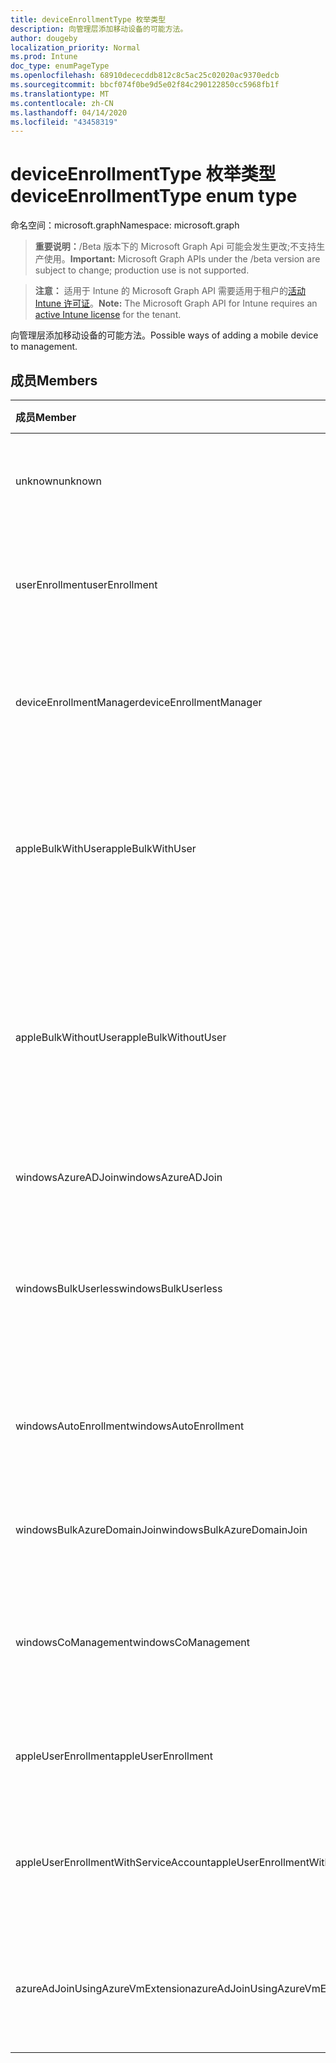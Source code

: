 ```yaml
---
title: deviceEnrollmentType 枚举类型
description: 向管理层添加移动设备的可能方法。
author: dougeby
localization_priority: Normal
ms.prod: Intune
doc_type: enumPageType
ms.openlocfilehash: 68910dececddb812c8c5ac25c02020ac9370edcb
ms.sourcegitcommit: bbcf074f0be9d5e02f84c290122850cc5968fb1f
ms.translationtype: MT
ms.contentlocale: zh-CN
ms.lasthandoff: 04/14/2020
ms.locfileid: "43458319"
---
```

# <a name="deviceenrollmenttype-enum-type"></a><span data-ttu-id="4b3e1-103">deviceEnrollmentType 枚举类型</span><span class="sxs-lookup"><span data-stu-id="4b3e1-103">deviceEnrollmentType enum type</span></span>

<span data-ttu-id="4b3e1-104">命名空间：microsoft.graph</span><span class="sxs-lookup"><span data-stu-id="4b3e1-104">Namespace: microsoft.graph</span></span>

> <span data-ttu-id="4b3e1-105">**重要说明：**/Beta 版本下的 Microsoft Graph Api 可能会发生更改;不支持生产使用。</span><span class="sxs-lookup"><span data-stu-id="4b3e1-105">**Important:** Microsoft Graph APIs under the /beta version are subject to change; production use is not supported.</span></span>

> <span data-ttu-id="4b3e1-106">**注意：** 适用于 Intune 的 Microsoft Graph API 需要适用于租户的[活动 Intune 许可证](https://go.microsoft.com/fwlink/?linkid=839381)。</span><span class="sxs-lookup"><span data-stu-id="4b3e1-106">**Note:** The Microsoft Graph API for Intune requires an [active Intune license](https://go.microsoft.com/fwlink/?linkid=839381) for the tenant.</span></span>

<span data-ttu-id="4b3e1-107">向管理层添加移动设备的可能方法。</span><span class="sxs-lookup"><span data-stu-id="4b3e1-107">Possible ways of adding a mobile device to management.</span></span>

## <a name="members"></a><span data-ttu-id="4b3e1-108">成员</span><span class="sxs-lookup"><span data-stu-id="4b3e1-108">Members</span></span>
|<span data-ttu-id="4b3e1-109">成员</span><span class="sxs-lookup"><span data-stu-id="4b3e1-109">Member</span></span>|<span data-ttu-id="4b3e1-110">值</span><span class="sxs-lookup"><span data-stu-id="4b3e1-110">Value</span></span>|<span data-ttu-id="4b3e1-111">说明</span><span class="sxs-lookup"><span data-stu-id="4b3e1-111">Description</span></span>|
|:---|:---|:---|
|<span data-ttu-id="4b3e1-112">unknown</span><span class="sxs-lookup"><span data-stu-id="4b3e1-112">unknown</span></span>|<span data-ttu-id="4b3e1-113">0</span><span class="sxs-lookup"><span data-stu-id="4b3e1-113">0</span></span>|<span data-ttu-id="4b3e1-114">默认值，未收集注册类型。</span><span class="sxs-lookup"><span data-stu-id="4b3e1-114">Default value, enrollment type was not collected.</span></span>|
|<span data-ttu-id="4b3e1-115">userEnrollment</span><span class="sxs-lookup"><span data-stu-id="4b3e1-115">userEnrollment</span></span>|<span data-ttu-id="4b3e1-116">1</span><span class="sxs-lookup"><span data-stu-id="4b3e1-116">1</span></span>|<span data-ttu-id="4b3e1-117">通过 BYOD 通道的用户驱动的注册。</span><span class="sxs-lookup"><span data-stu-id="4b3e1-117">User driven enrollment through BYOD channel.</span></span>|
|<span data-ttu-id="4b3e1-118">deviceEnrollmentManager</span><span class="sxs-lookup"><span data-stu-id="4b3e1-118">deviceEnrollmentManager</span></span>|<span data-ttu-id="4b3e1-119">双面</span><span class="sxs-lookup"><span data-stu-id="4b3e1-119">2</span></span>|<span data-ttu-id="4b3e1-120">具有设备注册管理员帐户的用户注册。</span><span class="sxs-lookup"><span data-stu-id="4b3e1-120">User enrollment with a device enrollment manager account.</span></span>|
|<span data-ttu-id="4b3e1-121">appleBulkWithUser</span><span class="sxs-lookup"><span data-stu-id="4b3e1-121">appleBulkWithUser</span></span>|<span data-ttu-id="4b3e1-122">第三章</span><span class="sxs-lookup"><span data-stu-id="4b3e1-122">3</span></span>|<span data-ttu-id="4b3e1-123">使用用户质询的 Apple 批量注册。</span><span class="sxs-lookup"><span data-stu-id="4b3e1-123">Apple bulk enrollment with user challenge.</span></span> <span data-ttu-id="4b3e1-124">（DEP、Apple 配置器）</span><span class="sxs-lookup"><span data-stu-id="4b3e1-124">(DEP, Apple Configurator)</span></span>|
|<span data-ttu-id="4b3e1-125">appleBulkWithoutUser</span><span class="sxs-lookup"><span data-stu-id="4b3e1-125">appleBulkWithoutUser</span></span>|<span data-ttu-id="4b3e1-126">4 </span><span class="sxs-lookup"><span data-stu-id="4b3e1-126">4</span></span>|<span data-ttu-id="4b3e1-127">没有用户质询的 Apple 批量注册。</span><span class="sxs-lookup"><span data-stu-id="4b3e1-127">Apple bulk enrollment without user challenge.</span></span> <span data-ttu-id="4b3e1-128">（DEP、Apple 配置器、移动配置）</span><span class="sxs-lookup"><span data-stu-id="4b3e1-128">(DEP, Apple Configurator, Mobile Config)</span></span>|
|<span data-ttu-id="4b3e1-129">windowsAzureADJoin</span><span class="sxs-lookup"><span data-stu-id="4b3e1-129">windowsAzureADJoin</span></span>|<span data-ttu-id="4b3e1-130">5 </span><span class="sxs-lookup"><span data-stu-id="4b3e1-130">5</span></span>|<span data-ttu-id="4b3e1-131">Windows 10 Azure AD 加入。</span><span class="sxs-lookup"><span data-stu-id="4b3e1-131">Windows 10 Azure AD Join.</span></span>|
|<span data-ttu-id="4b3e1-132">windowsBulkUserless</span><span class="sxs-lookup"><span data-stu-id="4b3e1-132">windowsBulkUserless</span></span>|<span data-ttu-id="4b3e1-133">6 </span><span class="sxs-lookup"><span data-stu-id="4b3e1-133">6</span></span>|<span data-ttu-id="4b3e1-134">通过带证书的 ICD 通过 ICD 进行的 Windows 10 批量注册。</span><span class="sxs-lookup"><span data-stu-id="4b3e1-134">Windows 10 Bulk enrollment through ICD with certificate.</span></span>|
|<span data-ttu-id="4b3e1-135">windowsAutoEnrollment</span><span class="sxs-lookup"><span data-stu-id="4b3e1-135">windowsAutoEnrollment</span></span>|<span data-ttu-id="4b3e1-136">7 </span><span class="sxs-lookup"><span data-stu-id="4b3e1-136">7</span></span>|<span data-ttu-id="4b3e1-137">Windows 10 自动注册。</span><span class="sxs-lookup"><span data-stu-id="4b3e1-137">Windows 10 automatic enrollment.</span></span> <span data-ttu-id="4b3e1-138">（添加工作帐户）</span><span class="sxs-lookup"><span data-stu-id="4b3e1-138">(Add work account)</span></span>|
|<span data-ttu-id="4b3e1-139">windowsBulkAzureDomainJoin</span><span class="sxs-lookup"><span data-stu-id="4b3e1-139">windowsBulkAzureDomainJoin</span></span>|<span data-ttu-id="4b3e1-140">8 </span><span class="sxs-lookup"><span data-stu-id="4b3e1-140">8</span></span>|<span data-ttu-id="4b3e1-141">Windows 10 批量 Azure AD 加入。</span><span class="sxs-lookup"><span data-stu-id="4b3e1-141">Windows 10 bulk Azure AD Join.</span></span>|
|<span data-ttu-id="4b3e1-142">windowsCoManagement</span><span class="sxs-lookup"><span data-stu-id="4b3e1-142">windowsCoManagement</span></span>|<span data-ttu-id="4b3e1-143">9 </span><span class="sxs-lookup"><span data-stu-id="4b3e1-143">9</span></span>|<span data-ttu-id="4b3e1-144">由 AutoPilot 或组策略触发的 Windows 10 协同管理。</span><span class="sxs-lookup"><span data-stu-id="4b3e1-144">Windows 10 Co-Management triggered by AutoPilot or Group Policy.</span></span>|
|<span data-ttu-id="4b3e1-145">appleUserEnrollment</span><span class="sxs-lookup"><span data-stu-id="4b3e1-145">appleUserEnrollment</span></span>|<span data-ttu-id="4b3e1-146">11x17</span><span class="sxs-lookup"><span data-stu-id="4b3e1-146">11</span></span>|<span data-ttu-id="4b3e1-147">由 Apple 用户注册管理的设备</span><span class="sxs-lookup"><span data-stu-id="4b3e1-147">Device managed by Apple user enrollment</span></span>|
|<span data-ttu-id="4b3e1-148">appleUserEnrollmentWithServiceAccount</span><span class="sxs-lookup"><span data-stu-id="4b3e1-148">appleUserEnrollmentWithServiceAccount</span></span>|<span data-ttu-id="4b3e1-149">12 </span><span class="sxs-lookup"><span data-stu-id="4b3e1-149">12</span></span>|<span data-ttu-id="4b3e1-150">由 Apple 用户使用服务帐户进行注册管理的设备</span><span class="sxs-lookup"><span data-stu-id="4b3e1-150">Device managed by Apple user enrollment with service account</span></span>|
|<span data-ttu-id="4b3e1-151">azureAdJoinUsingAzureVmExtension</span><span class="sxs-lookup"><span data-stu-id="4b3e1-151">azureAdJoinUsingAzureVmExtension</span></span>|<span data-ttu-id="4b3e1-152">14 </span><span class="sxs-lookup"><span data-stu-id="4b3e1-152">14</span></span>|<span data-ttu-id="4b3e1-153">预配 Azure VM 时的 azure AD 加入注册</span><span class="sxs-lookup"><span data-stu-id="4b3e1-153">Azure AD Join enrollment when an Azure VM is provisioned</span></span>|



